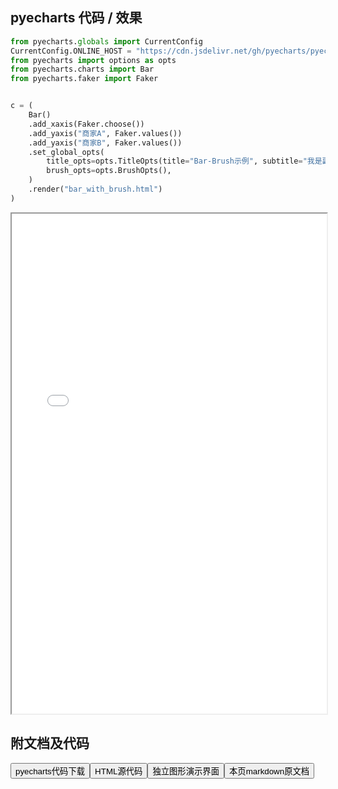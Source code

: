 
## pyecharts 代码 / 效果

```python
from pyecharts.globals import CurrentConfig
CurrentConfig.ONLINE_HOST = "https://cdn.jsdelivr.net/gh/pyecharts/pyecharts-assets@latest/assets/"
from pyecharts import options as opts
from pyecharts.charts import Bar
from pyecharts.faker import Faker


c = (
    Bar()
    .add_xaxis(Faker.choose())
    .add_yaxis("商家A", Faker.values())
    .add_yaxis("商家B", Faker.values())
    .set_global_opts(
        title_opts=opts.TitleOpts(title="Bar-Brush示例", subtitle="我是副标题"),
        brush_opts=opts.BrushOpts(),
    )
    .render("bar_with_brush.html")
)

```

<iframe width="100%" height="800px" src="/pyecharts/Bar/bar_with_brush.html"></iframe>

## 附文档及代码

<a href="https://cdn.jsdelivr.net/gh/wfy-belief/python/docs/pyecharts/Bar/bar_with_brush.py"><button class="mybutton">pyecharts代码下载</button></a><a href="https://cdn.jsdelivr.net/gh/wfy-belief/python/docs/pyecharts/Bar/bar_with_brush.html"><button class="mybutton">HTML源代码</button></a><a href="https://python.wfyblog.cn/pyecharts/Bar/bar_with_brush.html"><button class="mybutton">独立图形演示界面</button></a><a href="https://cdn.jsdelivr.net/gh/wfy-belief/python/docs/pyecharts/Bar/bar_with_brush.md"><button class="mybutton">本页markdown原文档</button></a>